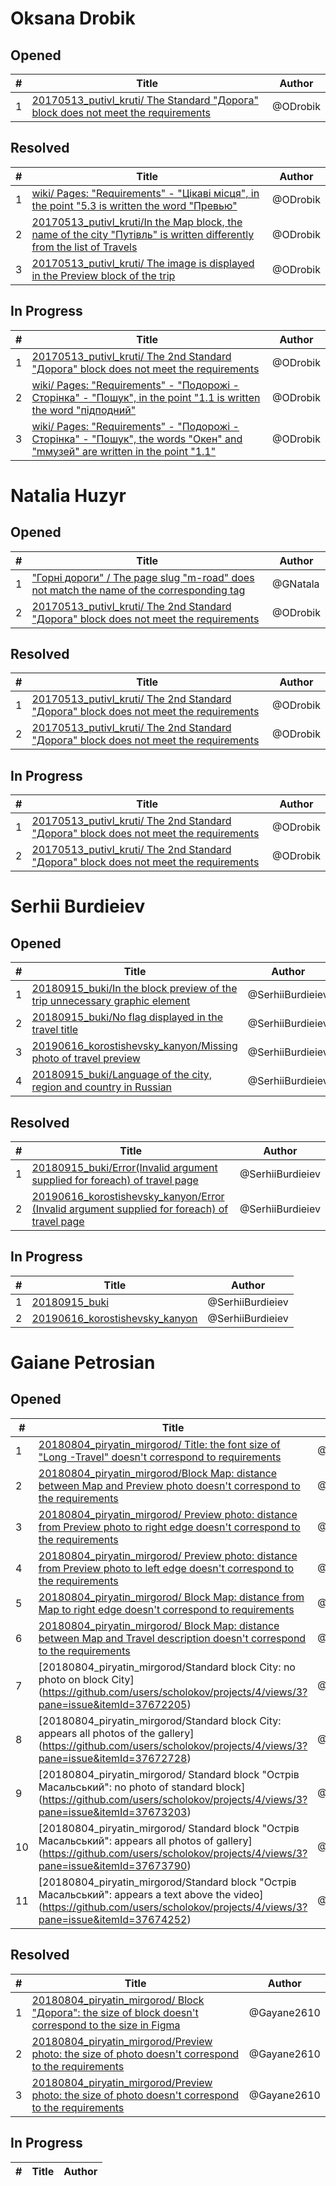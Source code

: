 # Oksana Drobik

## Opened

| #   | Title | Author
| --- | ---   | ----
| 1   | [20170513_putivl_kruti/ The Standard "Дорога" block does not meet the requirements](https://github.com/users/scholokov/projects/4/views/3?pane=issue&itemId=37257921)   | @ODrobik

## Resolved
| #   | Title | Author
| --- | ---   | ----
| 1   | [wiki/ Pages: "Requirements" - "Цікаві місця", in the point "5.3 is written the word "Превью"](https://github.com/users/scholokov/projects/4/views/3?pane=issue&itemId=36783610)   | @ODrobik
| 2   | [20170513_putivl_kruti/In the Map block, the name of the city "Путівль" is written differently from the list of Travels](https://github.com/users/scholokov/projects/4/views/3?pane=issue&itemId=36576323)   | @ODrobik
| 3   | [20170513_putivl_kruti/ The image is displayed in the Preview block of the trip](https://github.com/users/scholokov/projects/4/views/3?pane=issue&itemId=36575255)   | @ODrobik

## In Progress
| #   | Title | Author
| --- | ---   | ----
| 1   | [20170513_putivl_kruti/ The 2nd Standard "Дорога" block does not meet the requirements](https://github.com/users/scholokov/projects/4/views/6?pane=issue&itemId=36649972#:~:text=travel%2D2%20%234236-,20170513_putivl_kruti/%20The%202nd%20Standard%20%22%D0%94%D0%BE%D1%80%D0%BE%D0%B3%D0%B0%22%20block%20does%20not%20meet%20the%20requirements,-%234236)   | @ODrobik
| 2   | [wiki/ Pages: "Requirements" - "Подорожі - Сторінка" - "Пошук", in the point "1.1 is written the word "підподний"](https://github.com/users/scholokov/projects/4/views/6?pane=issue&itemId=36993251)   | @ODrobik
| 3   | [wiki/ Pages: "Requirements" - "Подорожі - Сторінка" - "Пошук", the words "Окен" and "mмузей" are written in the point "1.1"](https://github.com/users/scholokov/projects/4/views/6?pane=issue&itemId=36994535)   | @ODrobik


# Natalia Huzyr

## Opened

| #   | Title | Author
| --- | ---   | ----
| 1   | ["Горні дороги" / The page slug "m-road" does not match the name of the corresponding tag](https://github.com/scholokov/long-travel-2/issues/4300)   | @GNatala
| 2   | [20170513_putivl_kruti/ The 2nd Standard "Дорога" block does not meet the requirements](https://github.com/users/scholokov/projects/4/views/6?pane=issue&itemId=36649972#:~:text=travel%2D2%20%234236-,20170513_putivl_kruti/%20The%202nd%20Standard%20%22%D0%94%D0%BE%D1%80%D0%BE%D0%B3%D0%B0%22%20block%20does%20not%20meet%20the%20requirements,-%234236)   | @ODrobik


## Resolved
| #   | Title | Author
| --- | ---   | ----
| 1   | [20170513_putivl_kruti/ The 2nd Standard "Дорога" block does not meet the requirements](https://github.com/users/scholokov/projects/4/views/6?pane=issue&itemId=36649972#:~:text=travel%2D2%20%234236-,20170513_putivl_kruti/%20The%202nd%20Standard%20%22%D0%94%D0%BE%D1%80%D0%BE%D0%B3%D0%B0%22%20block%20does%20not%20meet%20the%20requirements,-%234236)   | @ODrobik
| 2   | [20170513_putivl_kruti/ The 2nd Standard "Дорога" block does not meet the requirements](https://github.com/users/scholokov/projects/4/views/6?pane=issue&itemId=36649972#:~:text=travel%2D2%20%234236-,20170513_putivl_kruti/%20The%202nd%20Standard%20%22%D0%94%D0%BE%D1%80%D0%BE%D0%B3%D0%B0%22%20block%20does%20not%20meet%20the%20requirements,-%234236)   | @ODrobik

## In Progress
| #   | Title | Author
| --- | ---   | ----
| 1   | [20170513_putivl_kruti/ The 2nd Standard "Дорога" block does not meet the requirements](https://github.com/users/scholokov/projects/4/views/6?pane=issue&itemId=36649972#:~:text=travel%2D2%20%234236-,20170513_putivl_kruti/%20The%202nd%20Standard%20%22%D0%94%D0%BE%D1%80%D0%BE%D0%B3%D0%B0%22%20block%20does%20not%20meet%20the%20requirements,-%234236)   | @ODrobik
| 2   | [20170513_putivl_kruti/ The 2nd Standard "Дорога" block does not meet the requirements](https://github.com/users/scholokov/projects/4/views/6?pane=issue&itemId=36649972#:~:text=travel%2D2%20%234236-,20170513_putivl_kruti/%20The%202nd%20Standard%20%22%D0%94%D0%BE%D1%80%D0%BE%D0%B3%D0%B0%22%20block%20does%20not%20meet%20the%20requirements,-%234236)   | @ODrobik



# Serhii Burdieiev


## Opened
| #   | Title | Author
| --- | ---   | ----
| 1   |[20180915_buki/In the block preview of the trip unnecessary graphic element](https://github.com/users/scholokov/projects/4/views/3?filterQuery=burd&pane=issue&itemId=37429131)| @SerhiiBurdieiev
| 2   |[20180915_buki/No flag displayed in the travel title](https://github.com/users/scholokov/projects/4/views/3?filterQuery=burd&pane=issue&itemId=37431046)| @SerhiiBurdieiev
| 3   |[20190616_korostishevsky_kanyon/Missing photo of travel preview](https://github.com/users/scholokov/projects/4/views/3?filterQuery=burd&pane=issue&itemId=37444287)| @SerhiiBurdieiev
| 4   |[20180915_buki/Language of the city, region and country in Russian](https://github.com/users/scholokov/projects/4/views/3?filterQuery=burd&pane=issue&itemId=37433766)| @SerhiiBurdieiev

## Resolved
| #   | Title | Author
| --- | ---   | ----
| 1   |[20180915_buki/Error(Invalid argument supplied for foreach) of travel page](https://github.com/users/scholokov/projects/4/views/3?filterQuery=burd&pane=issue&itemId=37122603)| @SerhiiBurdieiev
| 2   |[20190616_korostishevsky_kanyon/Error (Invalid argument supplied for foreach) of travel page](https://github.com/users/scholokov/projects/4/views/3?filterQuery=burd&pane=issue&itemId=37123270)| @SerhiiBurdieiev

## In Progress
| #   | Title | Author
| --- | ---   | ----
| 1   |[20180915_buki](https://github.com/users/scholokov/projects/4/views/3?filterQuery=burd&pane=issue&itemId=34878121)| @SerhiiBurdieiev
| 2   |[20190616_korostishevsky_kanyon](https://github.com/users/scholokov/projects/4/views/3?filterQuery=burd&pane=issue&itemId=34878438)| @SerhiiBurdieiev



# Gaiane Petrosian

## Opened

| #   | Title | Author
| --- | ---   | ----
| 1   | [20180804_piryatin_mirgorod/ Title: the font size of "Long -Travel" doesn't correspond to requirements](https://github.com/users/scholokov/projects/4/views/3?pane=issue&itemId=37248962)   | @Gayane2610
| 2   | [20180804_piryatin_mirgorod/Block Map: distance between Map and Preview photo doesn't correspond to the requirements](https://github.com/users/scholokov/projects/4/views/3?pane=issue&itemId=37668177)   | @Gayane2610
| 3   | [20180804_piryatin_mirgorod/ Preview photo: distance from Preview photo to right edge doesn't correspond to the requirements](https://github.com/users/scholokov/projects/4/views/3?pane=issue&itemId=37669130)   | @Gayane2610
| 4   | [20180804_piryatin_mirgorod/ Preview photo: distance from Preview photo to left edge doesn't correspond to the requirements](https://github.com/users/scholokov/projects/4/views/3?pane=issue&itemId=37669553)   | @Gayane2610
| 5   | [20180804_piryatin_mirgorod/ Block Map: distance from Map to right edge doesn't correspond to requirements](https://github.com/users/scholokov/projects/4/views/3?pane=issue&itemId=37670293)   | @Gayane2610
| 6   | [20180804_piryatin_mirgorod/ Block Map: distance between Map and Travel description doesn't correspond to the requirements](https://github.com/users/scholokov/projects/4/views/3?pane=issue&itemId=37670654)   | @Gayane2610
| 7   | [20180804_piryatin_mirgorod/Standard block City: no photo on block City]  (https://github.com/users/scholokov/projects/4/views/3?pane=issue&itemId=37672205)   | @Gayane2610
| 8   | [20180804_piryatin_mirgorod/Standard block City: appears all photos of the gallery]  (https://github.com/users/scholokov/projects/4/views/3?pane=issue&itemId=37672728)   | @Gayane2610
| 9   | [20180804_piryatin_mirgorod/ Standard block "Острів Масальський": no photo of standard block]  (https://github.com/users/scholokov/projects/4/views/3?pane=issue&itemId=37673203)   | @Gayane2610
| 10   | [20180804_piryatin_mirgorod/ Standard block "Острів Масальський": appears all photos of gallery]  (https://github.com/users/scholokov/projects/4/views/3?pane=issue&itemId=37673790)   | @Gayane2610
| 11   | [20180804_piryatin_mirgorod/Standard block "Острів Масальський": appears a text above the video]  (https://github.com/users/scholokov/projects/4/views/3?pane=issue&itemId=37674252)   | @Gayane2610

## Resolved
| #   | Title | Author
| --- | ---   | ----
| 1   | [20180804_piryatin_mirgorod/ Block "Дорога": the size of block doesn't correspond to the size in Figma](https://github.com/scholokov/long-travel-2/issues/4258)   | @Gayane2610
| 2   | [20180804_piryatin_mirgorod/Preview photo: the size of photo doesn't correspond to the requirements](https://github.com/scholokov/long-travel-2/issues/4256)   | @Gayane2610
| 3   | [20180804_piryatin_mirgorod/Preview photo: the size of photo doesn't correspond to the requirements](https://github.com/scholokov/long-travel-2/issues/4256)   | @Gayane2610


## In Progress
| #   | Title | Author
| --- | ---   | ----




